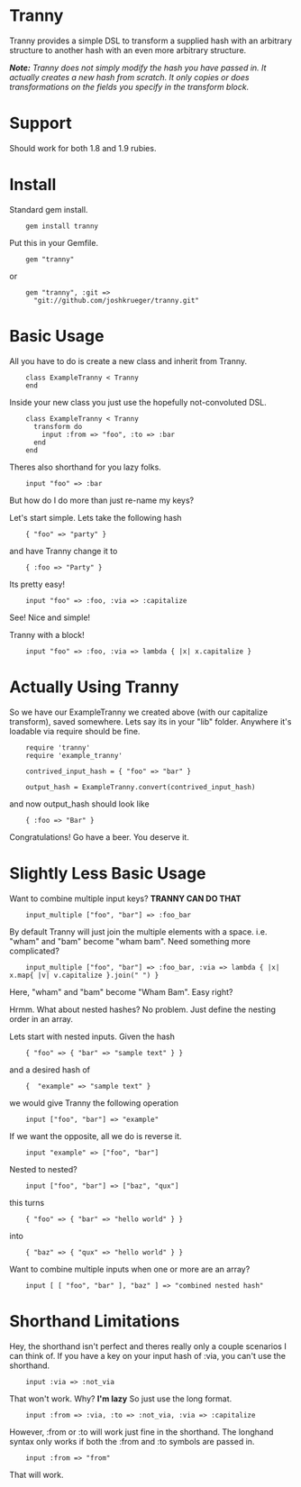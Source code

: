 Tranny
======

Tranny provides a simple DSL to transform a supplied hash with an arbitrary structure to another hash with an even more arbitrary structure.

***Note:*** *Tranny does not simply modify the hash you have passed in. It actually creates a new hash from scratch. It only copies or does transformations on the fields you specify in the transform block.*

Support
=======

Should work for both 1.8 and 1.9 rubies.

Install
=======

Standard gem install.

        gem install tranny


Put this in your Gemfile.

        gem "tranny"

or

        gem "tranny", :git =>
          "git://github.com/joshkrueger/tranny.git"

Basic Usage
===========

All you have to do is create a new class and inherit from Tranny.

        class ExampleTranny < Tranny
        end

Inside your new class you just use the hopefully not-convoluted DSL.

        class ExampleTranny < Tranny
          transform do
            input :from => "foo", :to => :bar
          end
        end

Theres also shorthand for you lazy folks.

        input "foo" => :bar
        
But how do I do more than just re-name my keys?

Let's start simple. Lets take the following hash

        { "foo" => "party" }

and have Tranny change it to

        { :foo => "Party" }

Its pretty easy!

        input "foo" => :foo, :via => :capitalize

See! Nice and simple!

Tranny with a block!

        input "foo" => :foo, :via => lambda { |x| x.capitalize }

Actually Using Tranny
================

So we have our ExampleTranny we created above (with our capitalize transform), saved somewhere. Lets say its in your "lib" folder. Anywhere it's loadable via require should be fine.

        require 'tranny'
        require 'example_tranny'

        contrived_input_hash = { "foo" => "bar" }

        output_hash = ExampleTranny.convert(contrived_input_hash)

and now output_hash should look like

        { :foo => "Bar" }

Congratulations! Go have a beer. You deserve it.

Slightly Less Basic Usage
=================

Want to combine multiple input keys? **TRANNY CAN DO THAT**
        
        input_multiple ["foo", "bar"] => :foo_bar

By default Tranny will just join the multiple elements with a space. i.e. "wham" and "bam" become "wham bam". Need something more complicated?

        input_multiple ["foo", "bar"] => :foo_bar, :via => lambda { |x| x.map{ |v| v.capitalize }.join(" ") }

Here, "wham" and "bam" become "Wham Bam". Easy right?

Hrmm. What about nested hashes? No problem. Just define the nesting order in an array.

Lets start with nested inputs. Given the hash

        { "foo" => { "bar" => "sample text" } }

and a desired hash of

        {  "example" => "sample text" }

we would give Tranny the following operation

        input ["foo", "bar"] => "example"

If we want the opposite, all we do is reverse it.

        input "example" => ["foo", "bar"]

Nested to nested?

        input ["foo", "bar"] => ["baz", "qux"]

this turns

        { "foo" => { "bar" => "hello world" } }

into

        { "baz" => { "qux" => "hello world" } }

Want to combine multiple inputs when one or more are an array?

        input [ [ "foo", "bar" ], "baz" ] => "combined nested hash"

Shorthand Limitations
==============

Hey, the shorthand isn't perfect and theres really only a couple scenarios I can think of. If you have a key on your input hash of :via, you can't use the shorthand.

        input :via => :not_via

That won't work. Why? **I'm lazy** So just use the long format.

        input :from => :via, :to => :not_via, :via => :capitalize

However, :from or :to will work just fine in the shorthand. The longhand syntax only works if both the :from and :to symbols are passed in.

        input :from => "from"

That will work.

